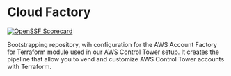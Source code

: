 # Cloud Factory
[![OpenSSF Scorecard](https://api.scorecard.dev/projects/github.com/grendel-consulting/cloud-factory/badge)](https://scorecard.dev/viewer/?uri=github.com/grendel-consulting/cloud-factory)


Bootstrapping repository, wih configuration for the AWS Account Factory for Terraform module used in our AWS Control Tower setup. It creates the pipeline that allow you to vend and customize AWS Control Tower accounts with Terraform.
